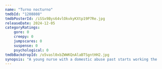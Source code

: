 ```yaml
---
name: "Turno nocturno"
tmdbId: "1208808"
tmdbPosterId: /iSSx9Bys64vlOkvkyKXtp19P7Re.jpg
releaseDate: 2024-12-05
categoryRatings:
    gore: 0
    creepy: 0
    jumpscares: 0
    suspense: 0
    psychological: 0
tmdbBackdropId: /o5vasl0xbZWWKQnAlaBTSgntHH2.jpg
synopsis: "A young nurse with a domestic abuse past starts working the night shift at a small hospital, where, during the night, the ghost of a nurse materializes."
---
```

